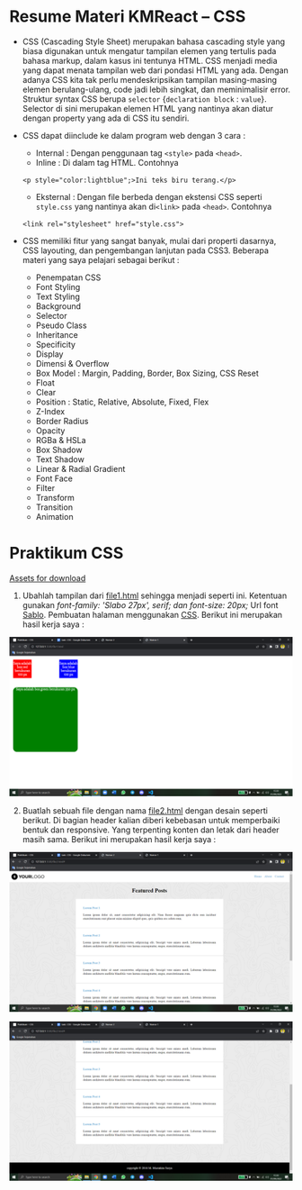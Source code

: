 # Resume Materi KMReact – CSS
- CSS (Cascading Style Sheet) merupakan bahasa cascading style yang biasa digunakan untuk mengatur tampilan elemen yang tertulis pada bahasa markup, dalam kasus ini tentunya HTML. CSS menjadi media yang dapat menata tampilan web dari pondasi HTML yang ada. Dengan adanya CSS kita tak perlu mendeskripsikan tampilan masing-masing elemen berulang-ulang, code jadi lebih singkat, dan meminimalisir error. Struktur syntax CSS berupa `selector` {`declaration block` : `value`}. Selector di sini merupakan elemen HTML yang nantinya akan diatur dengan property yang ada di CSS itu sendiri.

- CSS dapat diinclude ke dalam program web dengan 3 cara :
  - Internal : Dengan penggunaan tag `<style>` pada `<head>`.
  - Inline : Di dalam tag HTML. Contohnya
  ```
  <p style="color:lightblue";>Ini teks biru terang.</p>
  ```
  - Eksternal : Dengan file berbeda dengan ekstensi CSS seperti `style.css` yang nantinya akan di`<link>` pada `<head>`. Contohnya
  ```
  <link rel="stylesheet" href="style.css">
  ```
 
- CSS memiliki fitur yang sangat banyak, mulai dari properti dasarnya, CSS layouting, dan pengembangan lanjutan pada CSS3. Beberapa materi yang saya pelajari sebagai berikut :
  - Penempatan CSS
  - Font Styling
  - Text Styling
  - Background
  - Selector
  - Pseudo Class
  - Inheritance
  - Specificity
  - Display
  - Dimensi & Overflow
  - Box Model : Margin, Padding, Border, Box Sizing, CSS Reset
  - Float
  - Clear
  - Position : Static, Relative, Absolute, Fixed, Flex
  - Z-Index
  - Border Radius
  - Opacity
  - RGBa & HSLa
  - Box Shadow
  - Text Shadow
  - Linear & Radial Gradient
  - Font Face
  - Filter
  - Transform
  - Transition
  - Animation



# Praktikum CSS

[Assets for download](https://drive.google.com/drive/folders/16m3xV7aPfUd-UnKCbZqJd2sSV6XBBW0B?usp=sharing)

1. Ubahlah tampilan dari [file1.html](https://github.com/m-mustakim-surya/react_m-mustakim-surya/blob/06_CSS/06_CSS/praktikum/file1.html) sehingga menjadi seperti ini. Ketentuan gunakan _font-family: 'Slabo 27px', serif; dan font-size: 20px;_ Url font [Sablo](https://fonts.googleapis.com/css?family=Slabo+27px). Pembuatan halaman menggunakan [CSS](https://github.com/m-mustakim-surya/react_m-mustakim-surya/blob/06_CSS/06_CSS/praktikum/style.css).
  Berikut ini merupakan hasil kerja saya :
  
  ![ss file1](https://github.com/m-mustakim-surya/react_m-mustakim-surya/blob/06_CSS/06_CSS/screenshots/file1.png)

2. Buatlah sebuah file dengan nama [file2.html](https://github.com/m-mustakim-surya/react_m-mustakim-surya/blob/06_CSS/06_CSS/praktikum/file2.html) dengan desain seperti berikut. Di bagian header kalian diberi kebebasan untuk memperbaiki bentuk dan responsive. Yang terpenting konten dan letak dari header masih sama.
  Berikut ini merupakan hasil kerja saya :
  
  ![ss file2_a](https://github.com/m-mustakim-surya/react_m-mustakim-surya/blob/06_CSS/06_CSS/screenshots/file2_a.png)
  
  ![ss file2_b](https://github.com/m-mustakim-surya/react_m-mustakim-surya/blob/06_CSS/06_CSS/screenshots/file2_b.png)
